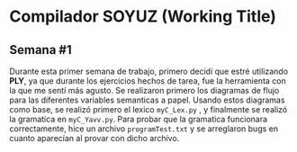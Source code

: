 # Compilador SOYUZ (Working Title)

## Semana #1

Durante esta primer semana de trabajo, primero decidí que estré utilizando **PLY**, ya que durante los ejercicios hechos de tarea, fue la herramienta con la que me sentí más agusto. Se realizaron primero los diagramas de flujo para las diferentes variables semanticas a papel. Usando estos diagramas como base, se realizó primero el lexico `myC_Lex.py` , y finalmente se realizó la gramatica en `myC_Yavv.py`. Para probar que la gramatica funcionara correctamente, hice un archivo `programTest.txt` y se arreglaron bugs en cuanto aparecían al provar con dicho archivo.